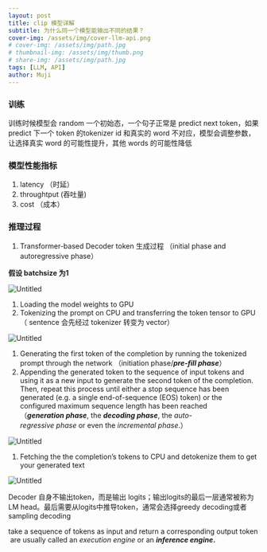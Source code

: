 ```yaml
---
layout: post
title: clip 模型详解
subtitle: 为什么同一个模型能输出不同的结果？
cover-img: /assets/img/cover-llm-api.png
# cover-img: /assets/img/path.jpg
# thumbnail-img: /assets/img/thumb.png
# share-img: /assets/img/path.jpg
tags: [LLM, API]
author: Muji
---
```


### 训练

训练时候模型会 random 一个初始态，一个句子正常是 predict next token，如果 predict 下一个 token 的tokenizer id 和真实的 word 不对应，模型会调整参数，让选择真实 word 的可能性提升，其他 words 的可能性降低


### 模型性能指标


1. latency （时延）
2. throughtput (吞吐量)
3. cost （成本）

### 推理过程
1. Transformer-based Decoder token 生成过程 （initial phase and autoregressive phase）

**假设 batchsize 为1**

![Untitled](https://prod-files-secure.s3.us-west-2.amazonaws.com/5a244f81-b50b-4d9c-869a-2215a9c30922/09dca31d-fa01-4754-a0b5-653eb25bac29/Untitled.png)

1. Loading the model weights to GPU
2. Tokenizing the prompt on CPU and transferring the token tensor to GPU （ sentence 会先经过 tokenizer 转变为 vector）

![Untitled](https://prod-files-secure.s3.us-west-2.amazonaws.com/5a244f81-b50b-4d9c-869a-2215a9c30922/b87cd757-2a97-480f-8d7f-9dc5ba14088a/Untitled.png)

1. Generating the first token of the completion by running the tokenized prompt through the network （initiation phase/***pre-fill phase***）
2. Appending the generated token to the sequence of input tokens and using it as a new input to generate the second token of the completion. Then, repeat this process until either a stop sequence has been generated (e.g. a single end-of-sequence (EOS) token) or the configured maximum sequence length has been reached （***generation phase***, the ***decoding phase***, the *auto-regressive phase* or even the *incremental phase*.）

![Untitled](https://prod-files-secure.s3.us-west-2.amazonaws.com/5a244f81-b50b-4d9c-869a-2215a9c30922/56d36a3a-b885-4401-944b-09e56a5547d9/Untitled.png)

1. Fetching the the completion’s tokens to CPU and detokenize them to get your generated text

![Untitled](https://prod-files-secure.s3.us-west-2.amazonaws.com/5a244f81-b50b-4d9c-869a-2215a9c30922/2e1e5f7e-058e-4064-b216-8ea570d348ab/Untitled.png)

Decoder 自身不输出token，而是输出 logits；输出logits的最后一层通常被称为 LM head。最后需要从logits中推导token，通常会选择greedy decoding或者sampling decoding

take a sequence of tokens as input and return a corresponding output token are usually called an *execution engine* or an ***inference engine*.**